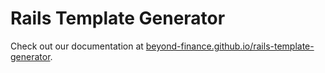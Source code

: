 # Rails Template Generator

Check out our documentation at [beyond-finance.github.io/rails-template-generator](https://beyond-finance.github.io/rails-template-generator/).

